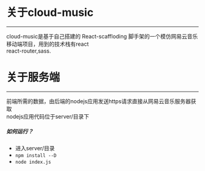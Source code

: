 # 关于cloud-music
***
cloud-music是基于自己搭建的 React-scaffloding 脚手架的一个模仿网易云音乐移动端项目，用到的技术栈有react  
react-router,sass.      
# 关于服务端
***
前端所需的数据，由后端的nodejs应用发送https请求直接从网易云音乐服务器获取  
nodejs应用代码位于server/目录下
##### 如何运行？
* 进入server/目录
* `npm install --D`
* `node index.js`
